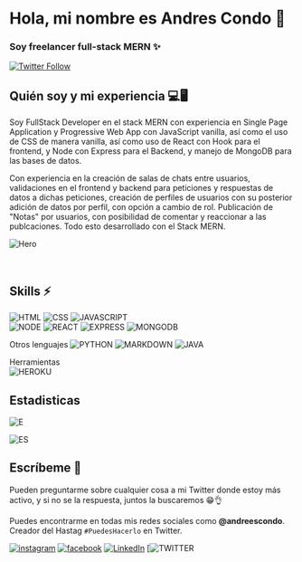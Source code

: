 # Hola, mi nombre es Andres Condo 👋


### Soy freelancer full-stack MERN ✨
[![Twitter Follow](https://img.shields.io/twitter/url?label=Follow%20%40andrescondo&style=social&url=https%3A%2F%2Ftwitter.com%2Fandreescondo)](https://twitter.com/andreescondo)

## Quién soy y mi experiencia 💻🖥
Soy FullStack Developer en el stack MERN con experiencia en Single Page Application y Progressive Web App con JavaScript vanilla, así como el uso de CSS de manera vanilla, así como uso de React con Hook para el frontend, y Node con Express para el Backend, y manejo de MongoDB para las bases de datos. 

Con experiencia en la creación de salas de chats entre usuarios, validaciones en el frontend y backend para peticiones y respuestas de datos a dichas peticiones, creación de perfiles de usuarios con su posterior adición de datos por perfil, con opción a cambio de rol. Publicación de "Notas" por usuarios, con posibilidad de comentar y reaccionar a las publcaciones. Todo esto desarrollado con el Stack MERN.
 </br>
 
 ![Hero](https://user-images.githubusercontent.com/58008352/147022048-d2a50c73-5e07-46a3-8551-b6bb5bbc1b53.jpg)

</br>

## Skills ⚡
![HTML](https://img.shields.io/badge/HTML5-E34F26?style=for-the-badge&logo=html5&logoColor=white)
![CSS](https://img.shields.io/badge/CSS3-1572B6?style=for-the-badge&logo=css3&logoColor=white)
![JAVASCRIPT](https://img.shields.io/badge/JavaScript-F7DF1E?style=for-the-badge&logo=javascript&logoColor=black) </br>
![NODE](https://img.shields.io/badge/Node.js-43853D?style=for-the-badge&logo=node.js&logoColor=white)
![REACT](https://img.shields.io/badge/React-20232A?style=for-the-badge&logo=react&logoColor=61DAFB)
![EXPRESS](https://img.shields.io/badge/Express.js-404D59?style=for-the-badge)
![MONGODB](https://img.shields.io/badge/MongoDB-4EA94B?style=for-the-badge&logo=mongodb&logoColor=white)

Otros lenguajes
![PYTHON](https://img.shields.io/badge/Python-3776AB?style=for-the-badge&logo=python&logoColor=white)
![MARKDOWN](https://img.shields.io/badge/Markdown-000000?style=for-the-badge&logo=markdown&logoColor=white)
![JAVA](https://img.shields.io/badge/Java-ED8B00?style=for-the-badge&logo=java&logoColor=white)

Herramientas </br>
![HEROKU](https://img.shields.io/badge/Heroku-430098?style=for-the-badge&logo=heroku&logoColor=white)


## Estadisticas </br>
![E](https://github-readme-stats.vercel.app/api/top-langs/?username=andrescondo&theme=blue-green)


![ES](https://github-readme-stats.vercel.app/api?username=andrescondo&theme=blue-green)

## Escríbeme 💬 
Pueden preguntarme sobre cualquier cosa a mi Twitter donde estoy más activo, y si no se la respuesta, juntos la buscaremos 😁👌

Puedes encontrarme en todas mis redes sociales como **@andreescondo**.
Creador del Hastag ``#PuedesHacerlo``  en Twitter.

[![instagram](https://img.shields.io/badge/Instagram-E4405F?style=for-the-badge&logo=instagram&logoColor=white)](https://instagram.com/andreescondo)
[![facebook](https://img.shields.io/badge/Facebook-1877F2?style=for-the-badge&logo=facebook&logoColor=white)](https://facebook.com/andreescondo)
[![LinkedIn](https://img.shields.io/badge/LinkedIn-0077B5?style=for-the-badge&logo=linkedin&logoColor=white)](https://www.linkedin.com/in/andres-condo-50b1a7195/)
[![TWITTER](https://img.shields.io/badge/Twitter-1DA1F2?style=for-the-badge&logo=twitter&logoColor=white)
</br>


<!--
**andrescondo/andrescondo** is a ✨ _special_ ✨ repository because its `README.md` (this file) appears on your GitHub profile.

Here are some ideas to get you started:

- 🔭 I’m currently working on ...
- 🌱 I’m currently learning ...
- 👯 I’m looking to collaborate on ...
- 🤔 I’m looking for help with ...
- 💬 Ask me about ...
- 📫 How to reach me: ...
- 😄 Pronouns: ...
- ⚡ Fun fact: ...
-->
